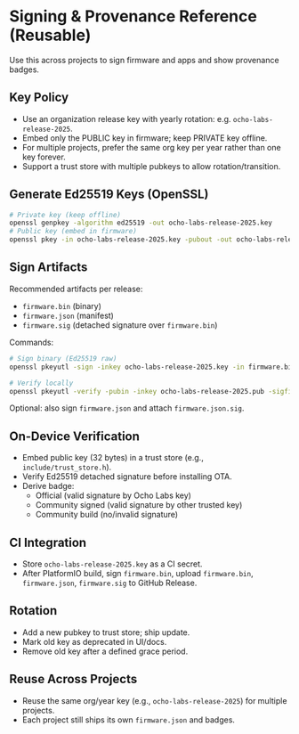 # Signing & Provenance Reference (Reusable)

Use this across projects to sign firmware and apps and show provenance badges.

## Key Policy
- Use an organization release key with yearly rotation: e.g. `ocho-labs-release-2025`.
- Embed only the PUBLIC key in firmware; keep PRIVATE key offline.
- For multiple projects, prefer the same org key per year rather than one key forever.
- Support a trust store with multiple pubkeys to allow rotation/transition.

## Generate Ed25519 Keys (OpenSSL)
```bash
# Private key (keep offline)
openssl genpkey -algorithm ed25519 -out ocho-labs-release-2025.key
# Public key (embed in firmware)
openssl pkey -in ocho-labs-release-2025.key -pubout -out ocho-labs-release-2025.pub
```

## Sign Artifacts
Recommended artifacts per release:
- `firmware.bin` (binary)
- `firmware.json` (manifest)
- `firmware.sig` (detached signature over `firmware.bin`)

Commands:
```bash
# Sign binary (Ed25519 raw)
openssl pkeyutl -sign -inkey ocho-labs-release-2025.key -in firmware.bin -out firmware.sig

# Verify locally
openssl pkeyutl -verify -pubin -inkey ocho-labs-release-2025.pub -sigfile firmware.sig -in firmware.bin
```

Optional: also sign `firmware.json` and attach `firmware.json.sig`.

## On-Device Verification
- Embed public key (32 bytes) in a trust store (e.g., `include/trust_store.h`).
- Verify Ed25519 detached signature before installing OTA.
- Derive badge:
  - Official (valid signature by Ocho Labs key)
  - Community signed (valid signature by other trusted key)
  - Community build (no/invalid signature)

## CI Integration
- Store `ocho-labs-release-2025.key` as a CI secret.
- After PlatformIO build, sign `firmware.bin`, upload `firmware.bin`, `firmware.json`, `firmware.sig` to GitHub Release.

## Rotation
- Add a new pubkey to trust store; ship update.
- Mark old key as deprecated in UI/docs.
- Remove old key after a defined grace period.

## Reuse Across Projects
- Reuse the same org/year key (e.g., `ocho-labs-release-2025`) for multiple projects.
- Each project still ships its own `firmware.json` and badges.
